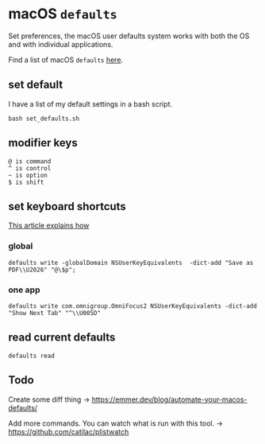 # macOS `defaults`

Set preferences, the macOS user defaults system works with both the OS and with individual applications.

Find a list of macOS `defaults` [here](https://macos-defaults.com).

## set default

I have a list of my default settings in a bash script.

```
bash set_defaults.sh

```

## modifier keys

```
@ is command
^ is control
~ is option
$ is shift
```

## set keyboard shortcuts

[This article explains how](https://ryanmo.co/2017/01/05/setting-keyboard-shortcuts-from-terminal-in-macos/)

### global

```
defaults write -globalDomain NSUserKeyEquivalents  -dict-add "Save as PDF\\U2026" "@\$p";
```

### one app

```
defaults write com.omnigroup.OmniFocus2 NSUserKeyEquivalents -dict-add "Show Next Tab" "^\\U005D"
```

## read current defaults

```
defaults read
```

## Todo

Create some diff thing -> https://emmer.dev/blog/automate-your-macos-defaults/

Add more commands. You can watch what is run with this tool. -> https://github.com/catilac/plistwatch
